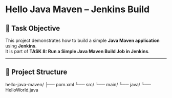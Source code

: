 # Hello Java Maven – Jenkins Build

## 📌 Task Objective
This project demonstrates how to build a simple **Java Maven application** using **Jenkins**.  
It is part of **TASK 8: Run a Simple Java Maven Build Job in Jenkins**.

---

## 📂 Project Structure
hello-java-maven/
 ├── pom.xml
 └── src/
     └── main/
         └── java/
             └── HelloWorld.java
